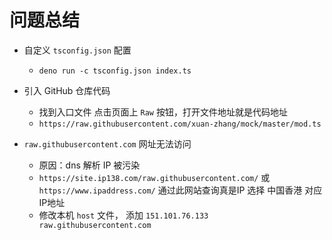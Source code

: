 # 问题总结

+ 自定义 `tsconfig.json` 配置
  + `deno run -c tsconfig.json index.ts`

+ 引入 GitHub 仓库代码
  + 找到入口文件 点击页面上 `Raw` 按钮，打开文件地址就是代码地址
  + `https://raw.githubusercontent.com/xuan-zhang/mock/master/mod.ts`

+ `raw.githubusercontent.com` 网址无法访问
  + 原因：dns 解析 IP 被污染
  + `https://site.ip138.com/raw.githubusercontent.com/` 或 `https://www.ipaddress.com/` 通过此网站查询真是IP 选择 中国香港 对应IP地址
  + 修改本机 `host` 文件， 添加 `151.101.76.133  raw.githubusercontent.com`